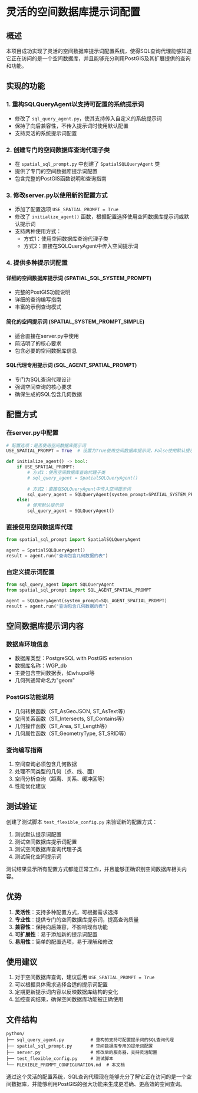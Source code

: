 # 灵活的空间数据库提示词配置

## 概述

本项目成功实现了灵活的空间数据库提示词配置系统，使得SQL查询代理能够知道它正在访问的是一个空间数据库，并且能够充分利用PostGIS及其扩展提供的查询和功能。

## 实现的功能

### 1. 重构SQLQueryAgent以支持可配置的系统提示词

- 修改了 `sql_query_agent.py`，使其支持传入自定义的系统提示词
- 保持了向后兼容性，不传入提示词时使用默认配置
- 支持灵活的系统提示词配置

### 2. 创建专门的空间数据库查询代理子类

- 在 `spatial_sql_prompt.py` 中创建了 `SpatialSQLQueryAgent` 类
- 提供了专门的空间数据库提示词配置
- 包含完整的PostGIS函数说明和查询指南

### 3. 修改server.py以使用新的配置方式

- 添加了配置选项 `USE_SPATIAL_PROMPT = True`
- 修改了 `initialize_agent()` 函数，根据配置选择使用空间数据库提示词或默认提示词
- 支持两种使用方式：
  - 方式1：使用空间数据库查询代理子类
  - 方式2：直接在SQLQueryAgent中传入空间提示词

### 4. 提供多种提示词配置

#### 详细的空间数据库提示词 (SPATIAL_SQL_SYSTEM_PROMPT)
- 完整的PostGIS功能说明
- 详细的查询编写指南
- 丰富的示例查询模式

#### 简化的空间提示词 (SPATIAL_SYSTEM_PROMPT_SIMPLE)
- 适合直接在server.py中使用
- 简洁明了的核心要求
- 包含必要的空间数据库信息

#### SQL代理专用提示词 (SQL_AGENT_SPATIAL_PROMPT)
- 专门为SQL查询代理设计
- 强调空间查询的核心要求
- 确保生成的SQL包含几何数据

## 配置方式

### 在server.py中配置

```python
# 配置选项：是否使用空间数据库提示词
USE_SPATIAL_PROMPT = True  # 设置为True使用空间数据库提示词，False使用默认提示词

def initialize_agent() -> bool:
    if USE_SPATIAL_PROMPT:
        # 方式1：使用空间数据库查询代理子类
        # sql_query_agent = SpatialSQLQueryAgent()
        
        # 方式2：直接在SQLQueryAgent中传入空间提示词
        sql_query_agent = SQLQueryAgent(system_prompt=SPATIAL_SYSTEM_PROMPT_SIMPLE)
    else:
        # 使用默认提示词
        sql_query_agent = SQLQueryAgent()
```

### 直接使用空间数据库代理

```python
from spatial_sql_prompt import SpatialSQLQueryAgent

agent = SpatialSQLQueryAgent()
result = agent.run("查询包含几何数据的表")
```

### 自定义提示词配置

```python
from sql_query_agent import SQLQueryAgent
from spatial_sql_prompt import SQL_AGENT_SPATIAL_PROMPT

agent = SQLQueryAgent(system_prompt=SQL_AGENT_SPATIAL_PROMPT)
result = agent.run("查询包含几何数据的表")
```

## 空间数据库提示词内容

### 数据库环境信息
- 数据库类型：PostgreSQL with PostGIS extension
- 数据库名称：WGP_db
- 主要包含空间数据表，如whupoi等
- 几何列通常命名为"geom"

### PostGIS功能说明
- 几何转换函数（ST_AsGeoJSON, ST_AsText等）
- 空间关系函数（ST_Intersects, ST_Contains等）
- 几何操作函数（ST_Area, ST_Length等）
- 几何属性函数（ST_GeometryType, ST_SRID等）

### 查询编写指南
1. 空间查询必须包含几何数据
2. 处理不同类型的几何（点、线、面）
3. 空间分析查询（距离、关系、缓冲区等）
4. 性能优化建议

## 测试验证

创建了测试脚本 `test_flexible_config.py` 来验证新的配置方式：

1. 测试默认提示词配置
2. 测试空间数据库提示词配置
3. 测试空间数据库查询代理子类
4. 测试简化空间提示词

测试结果显示所有配置方式都能正常工作，并且能够正确识别空间数据库相关内容。

## 优势

1. **灵活性**：支持多种配置方式，可根据需求选择
2. **专业性**：提供专门的空间数据库提示词，提高查询质量
3. **兼容性**：保持向后兼容，不影响现有功能
4. **可扩展性**：易于添加新的提示词配置
5. **易用性**：简单的配置选项，易于理解和修改

## 使用建议

1. 对于空间数据库查询，建议启用 `USE_SPATIAL_PROMPT = True`
2. 可以根据具体需求选择合适的提示词配置
3. 定期更新提示词内容以反映数据库结构的变化
4. 监控查询结果，确保空间数据库功能被正确使用

## 文件结构

```
python/
├── sql_query_agent.py          # 重构的支持可配置提示词的SQL查询代理
├── spatial_sql_prompt.py       # 空间数据库专用的提示词配置
├── server.py                   # 修改后的服务器，支持灵活配置
├── test_flexible_config.py     # 测试脚本
└── FLEXIBLE_PROMPT_CONFIGURATION.md  # 本文档
```

通过这个灵活的配置系统，SQL查询代理现在能够充分了解它正在访问的是一个空间数据库，并能够利用PostGIS的强大功能来生成更准确、更高效的空间查询。
